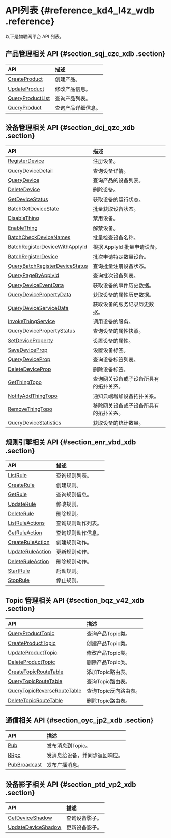 # API列表 {#reference_kd4_l4z_wdb .reference}

以下是物联网平台 API 列表。

## 产品管理相关 API {#section_sqj_czc_xdb .section}

|API|描述|
|:--|:-|
|[CreateProduct](intl.zh-CN/开发指南/云端API参考/产品管理/CreateProduct.md#)|创建产品。|
|[UpdateProduct](intl.zh-CN/开发指南/云端API参考/产品管理/UpdateProduct.md#)|修改产品信息。|
|[QueryProductList](intl.zh-CN/开发指南/云端API参考/产品管理/QueryProductList.md#)|查询产品列表。|
|[QueryProduct](intl.zh-CN/开发指南/云端API参考/产品管理/QueryProduct.md#)|查询产品详细信息。|

## 设备管理相关 API {#section_dcj_qzc_xdb .section}

|API|描述|
|:--|:-|
|[RegisterDevice](intl.zh-CN/开发指南/云端API参考/设备管理/RegisterDevice.md#)|注册设备。|
|[QueryDeviceDetail](intl.zh-CN/开发指南/云端API参考/设备管理/QueryDeviceDetail.md#)|查询设备详情。|
|[QueryDevice](intl.zh-CN/开发指南/云端API参考/设备管理/QueryDevice.md#)|查询产品的设备列表。|
|[DeleteDevice](intl.zh-CN/开发指南/云端API参考/设备管理/DeleteDevice.md#)|删除设备。|
|[GetDeviceStatus](intl.zh-CN/开发指南/云端API参考/设备管理/GetDeviceStatus.md#)|获取设备的运行状态。|
|[BatchGetDeviceState](intl.zh-CN/开发指南/云端API参考/设备管理/BatchGetDeviceState.md#)|批量获取设备状态。|
|[DisableThing](intl.zh-CN/开发指南/云端API参考/设备管理/DisableThing.md#)|禁用设备。|
|[EnableThing](intl.zh-CN/开发指南/云端API参考/设备管理/EnableThing.md#)|解禁设备。|
|[BatchCheckDeviceNames](intl.zh-CN/开发指南/云端API参考/设备管理/BatchCheckDeviceNames.md#)|批量检查设备名称。|
|[BatchRegisterDeviceWithApplyId](intl.zh-CN/开发指南/云端API参考/设备管理/BatchRegisterDeviceWithApplyId.md#)|根据 ApplyId 批量申请设备。|
|[BatchRegisterDevice](intl.zh-CN/开发指南/云端API参考/设备管理/BatchRegisterDevice.md#)|批次申请特定数量设备。|
|[QueryBatchRegisterDeviceStatus](intl.zh-CN/开发指南/云端API参考/设备管理/QueryBatchRegisterDeviceStatus.md#)|查询批量注册设备状态。|
|[QueryPageByApplyId](intl.zh-CN/开发指南/云端API参考/设备管理/QueryPageByApplyId.md#)|查询批次设备列表。|
|[QueryDeviceEventData](intl.zh-CN/开发指南/云端API参考/设备管理/QueryDeviceEventData.md#)|获取设备的事件历史数据。|
|[QueryDevicePropertyData](intl.zh-CN/开发指南/云端API参考/设备管理/QueryDevicePropertyData.md#)|获取设备的属性历史数据。|
|[QueryDeviceServiceData](intl.zh-CN/开发指南/云端API参考/设备管理/QueryDeviceServiceData.md#)|获取设备的服务记录历史数据。|
|[InvokeThingService](intl.zh-CN/开发指南/云端API参考/设备管理/InvokeThingService.md#)|调用设备的服务。|
|[QueryDevicePropertyStatus](intl.zh-CN/开发指南/云端API参考/设备管理/QueryDevicePropertyStatus.md#)|查询设备的属性快照。|
|[SetDeviceProperty](intl.zh-CN/开发指南/云端API参考/设备管理/SetDeviceProperty.md#)|设置设备的属性。|
|[SaveDeviceProp](intl.zh-CN/开发指南/云端API参考/设备管理/SaveDeviceProp.md#)|设置设备标签。|
|[QueryDeviceProp](intl.zh-CN/开发指南/云端API参考/设备管理/QueryDeviceProp.md#)|查询设备标签列表。|
|[DeleteDeviceProp](intl.zh-CN/开发指南/云端API参考/设备管理/DeleteDeviceProp.md#)|删除设备标签。|
|[GetThingTopo](intl.zh-CN/开发指南/云端API参考/设备管理/GetThingTopo.md#)|查询网关设备或子设备所具有的拓扑关系。|
|[NotifyAddThingTopo](intl.zh-CN/开发指南/云端API参考/设备管理/NotifyAddThingTopo.md#)|通知云端增加设备拓扑关系。|
|[RemoveThingTopo](intl.zh-CN/开发指南/云端API参考/设备管理/RemoveThingTopo.md#)|移除网关设备或子设备所具有的拓扑关系。|
|[QueryDeviceStatistics](intl.zh-CN/开发指南/云端API参考/设备管理/QueryDeviceStatistics.md#)|获取设备的统计数量。|

## 规则引擎相关 API {#section_enr_vbd_xdb .section}

|API|描述|
|:--|:-|
|[ListRule](intl.zh-CN/开发指南/云端API参考/规则引擎/ListRule.md#)|查询规则列表。|
|[CreateRule](intl.zh-CN/开发指南/云端API参考/规则引擎/CreateRule.md#)|创建规则。|
|[GetRule](intl.zh-CN/开发指南/云端API参考/规则引擎/GetRule.md#)|查询规则信息。|
|[UpdateRule](intl.zh-CN/开发指南/云端API参考/规则引擎/UpdateRule.md#)|修改规则。|
|[DeleteRule](intl.zh-CN/开发指南/云端API参考/规则引擎/DeleteRule.md#)|删除规则。|
|[ListRuleActions](intl.zh-CN/开发指南/云端API参考/规则引擎/ListRuleActions.md#)|查询规则动作列表。|
|[GetRuleAction](intl.zh-CN/开发指南/云端API参考/规则引擎/GetRuleAction.md#)|查询规则动作信息。|
|[CreateRuleAction](intl.zh-CN/开发指南/云端API参考/规则引擎/CreateRuleAction.md#)|创建规则动作。|
|[UpdateRuleAction](intl.zh-CN/开发指南/云端API参考/规则引擎/UpdateRuleAction.md#)|更新规则动作。|
|[DeleteRuleAction](intl.zh-CN/开发指南/云端API参考/规则引擎/DeleteRuleAction.md#)|删除规则动作。|
|[StartRule](intl.zh-CN/开发指南/云端API参考/规则引擎/StartRule.md#)|启动规则。|
|[StopRule](intl.zh-CN/开发指南/云端API参考/规则引擎/StopRule.md#)|停止规则。|

## Topic 管理相关 API {#section_bqz_v42_xdb .section}

|API|描述|
|:--|:-|
|[QueryProductTopic](intl.zh-CN/开发指南/云端API参考/消息通信/QueryProductTopic.md#)|查询产品Topic类。|
|[CreateProductTopic](intl.zh-CN/开发指南/云端API参考/消息通信/CreateProductTopic.md#)|创建产品Topic类。|
|[UpdateProductTopic](intl.zh-CN/开发指南/云端API参考/消息通信/UpdateProductTopic.md#)|修改产品Topic类。|
|[DeleteProductTopic](intl.zh-CN/开发指南/云端API参考/消息通信/DeleteProductTopic.md#)|删除产品Topic类。|
|[CreateTopicRouteTable](intl.zh-CN/开发指南/云端API参考/消息通信/CreateTopicRouteTable.md#)|添加Topic路由表。|
|[QueryTopicRouteTable](intl.zh-CN/开发指南/云端API参考/消息通信/QueryTopicRouteTable.md#)|查询Topic路由表。|
|[QueryTopicReverseRouteTable](intl.zh-CN/开发指南/云端API参考/消息通信/QueryTopicReverseRouteTable.md#)|查询Topic反向路由表。|
|[DeleteTopicRouteTable](intl.zh-CN/开发指南/云端API参考/消息通信/DeleteTopicRouteTable.md#)|删除Topic路由表。|

## 通信相关 API {#section_oyc_jp2_xdb .section}

|API|描述|
|:--|:-|
|[Pub](intl.zh-CN/开发指南/云端API参考/通信相关/Pub.md#)|发布消息到Topic。|
|[RRpc](intl.zh-CN/开发指南/云端API参考/通信相关/RRpc.md#)|发消息给设备，并同步返回响应。|
|[PubBroadcast](intl.zh-CN/开发指南/云端API参考/通信相关/PubBroadcast.md#)|发布广播消息。|

## 设备影子相关 API {#section_ptd_vp2_xdb .section}

|API|描述|
|:--|:-|
|[GetDeviceShadow](intl.zh-CN/开发指南/云端API参考/设备影子/GetDeviceShadow.md#)|查询设备影子。|
|[UpdateDeviceShadow](intl.zh-CN/开发指南/云端API参考/设备影子/UpdateDeviceShadow.md#)|更新设备影子。|

